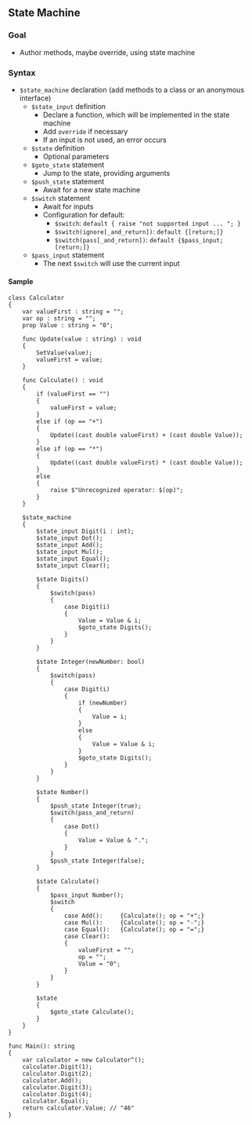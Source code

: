 ## State Machine

### Goal
- Author methods, maybe override, using state machine

### Syntax
- `$state_machine` declaration (add methods to a class or an anonymous interface)
  - `$state_input` definition
    - Declare a function, which will be implemented in the state machine
    - Add `override` if necessary
    - If an input is not used, an error occurs
  - `$state` definition
    - Optional parameters
  - `$goto_state` statement
    - Jump to the state, providing arguments
  - `$push_state` statement
    - Await for a new state machine
  - `$switch` statement
    - Await for inputs
    - Configuration for default:
      - `$switch`: `default { raise "not supported input ... "; }`
      - `$switch(ignore[_and_return])`: `default {[return;]}`
      - `$switch(pass[_and_return])`: `default {$pass_input; [return;]}`
  - `$pass_input` statement
    - The next `$switch` will use the current input 

#### Sample
```
class Calculator
{
    var valueFirst : string = "";
    var op : string = "";
    prop Value : string = "0";
    
    func Update(value : string) : void
    {
        SetValue(value);
        valueFirst = value;
    }
    
    func Calculate() : void
    {
        if (valueFirst == "")
        {
            valueFirst = value;
        }
        else if (op == "+")
        {
            Update((cast double valueFirst) + (cast double Value));
        }
        else if (op == "*")
        {
            Update((cast double valueFirst) * (cast double Value));
        }
        else
        {
            raise $"Unrecognized operator: $(op)";
        }
    }
    
    $state_machine
    {
        $state_input Digit(i : int);
        $state_input Dot();
        $state_input Add();
        $state_input Mul();
        $state_input Equal();
        $state_input Clear();
    
        $state Digits()
        {
            $switch(pass)
            {
                case Digit(i)
                {
                    Value = Value & i;
                    $goto_state Digits();
                }
            }
        }

        $state Integer(newNumber: bool)
        {
            $switch(pass)
            {
                case Digit(i)
                {
                    if (newNumber)
                    {
                        Value = i;
                    }
                    else
                    {
                        Value = Value & i;
                    }
                    $goto_state Digits();
                }
            }
        }

        $state Number()
        {
            $push_state Integer(true);
            $switch(pass_and_return)
            {
                case Dot()
                {
                    Value = Value & ".";
                }
            }
            $push_state Integer(false);
        }

        $state Calculate()
        {
            $pass_input Number();
            $switch
            {
                case Add():     {Calculate(); op = "+";}
                case Mul():     {Calculate(); op = "-";}
                case Equal():   {Calculate(); op = "=";}
                case Clear():
                {
                    valueFirst = "";
                    op = "";
                    Value = "0";
                }
            }
        }
        
        $state
        {
            $goto_state Calculate();
        }
    }
}

func Main(): string
{
    var calculator = new Calculator^();
    calculator.Digit(1);
    calculator.Digit(2);
    calculator.Add();
    calculator.Digit(3);
    calculator.Digit(4);
    calculator.Equal();
    return calculator.Value; // "46"
}
```
